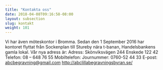 ```yaml
---
title: "Kontakta oss"
date: 2018-04-08T09:16:58-08:00
layout: subsection
slug: kontakt
weight: 101
---
```



Vi har även möteskontor i Bromma. Sedan den 1 September 2016 har kontoret flyttat från Sockenplan till Stureby nära t-banan, Handelsbankens gamla lokal. Vår nya adress är:
 Adress: 
Skönviksvägen 244 
Enskede
122 42
 Telefon: 
08 – 648 76 55
 Mobiltelefon: 
Journummer: 0760-52 44 33
E-post: abcbegravning@gmail.com 
http://abclillabegravningsbyran.se/
